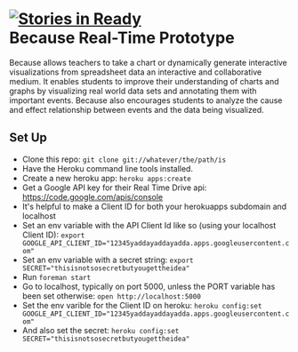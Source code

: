 [![Stories in Ready](https://badge.waffle.io/EDesignLabs/Because-RTProto.png)](http://waffle.io/EDesignLabs/Because-RTProto)  
Because Real-Time Prototype
===========================

Because allows teachers to take a chart or dynamically generate interactive visualizations from  spreadsheet data an interactive and collaborative medium. It enables students to improve their understanding of charts and graphs by visualizing real world data sets and annotating them with important events. Because also encourages students to analyze the cause and effect relationship between events and the data being visualized.

Set Up
------

* Clone this repo: `git clone git://whatever/the/path/is`
* Have the Heroku command line tools installed.
* Create a new heroku app: `heroku apps:create`
* Get a Google API key for their Real Time Drive api: https://code.google.com/apis/console
 * It's helpful to make a Client ID for both your herokuapps subdomain and localhost
* Set an env variable with the API Client Id like so (using your localhost Client ID): `export GOOGLE_API_CLIENT_ID="12345yaddayaddayadda.apps.googleusercontent.com"`
* Set an env variable with a secret string: `export SECRET="thisisnotsosecretbutyougettheidea"`
* Run `foreman start`
* Go to localhost, typically on port 5000, unless the PORT variable has been set otherwise: `open http://localhost:5000`
* Set the env varible for the Client ID on heroku: `heroku config:set GOOGLE_API_CLIENT_ID="12345yaddayaddayadda.apps.googleusercontent.com"`
* And also set the secret: `heroku config:set SECRET="thisisnotsosecretbutyougettheidea"`
